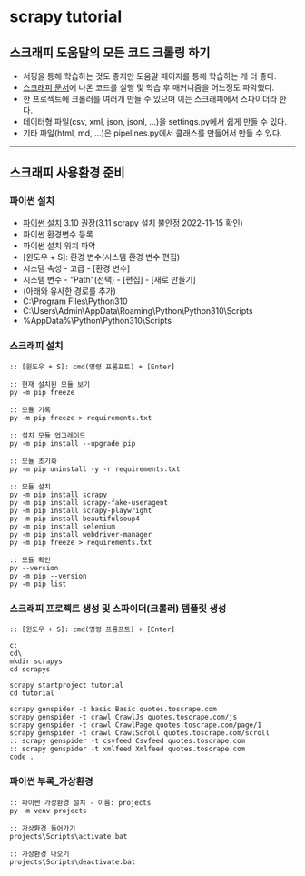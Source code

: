 # scrapy tutorial

## 스크래피 도움말의 모든 코드 크롤링 하기

- 서핑을 통해 학습하는 것도 좋지만 도움말 페이지를 통해 학습하는 게 더 좋다.
- [스크래피 문서](https://docs.scrapy.org/en/latest/index.html)에 나온 코드를 실행 및 학습 후 매커니즘을 어느정도 파악했다.
- 한 프로젝트에 크롤러를 여러개 만들 수 있으며 이는 스크래피에서 스파이더라 한다.
- 데이터형 파일(csv, xml, json, jsonl, ...)을 settings.py에서 쉽게 만들 수 있다.
- 기타 파일(html, md, ...)은 pipelines.py에서 클래스를 만들어서 만들 수 있다.

---

## 스크래피 사용환경 준비

### 파이썬 설치

- [파이썬 설치](https://www.python.org/downloads) 3.10 권장(3.11 scrapy 설치 불안정 2022-11-15 확인)
- 파이썬 환경변수 등록
- 파이썬 설치 위치 파악
- [윈도우 + S]: 환경 변수(시스템 환경 변수 편집)
- 시스템 속성 - 고급 - [환경 변수]
- 시스템 변수 - "Path"(선택) - [편집] - [새로 만들기]
- (아래와 유사한 경로를 추가)
- C:\Program Files\Python310
- C:\Users\Admin\AppData\Roaming\Python\Python310\Scripts
- %AppData%\Python\Python310\Scripts

### 스크래피 설치

```shell
:: [윈도우 + S]: cmd(명령 프롬프트) + [Enter]

:: 현재 설치된 모듈 보기
py -m pip freeze

:: 모듈 기록
py -m pip freeze > requirements.txt

:: 설치 모듈 업그레이드
py -m pip install --upgrade pip

:: 모듈 초기화
py -m pip uninstall -y -r requirements.txt

:: 모듈 설치
py -m pip install scrapy
py -m pip install scrapy-fake-useragent
py -m pip install scrapy-playwright
py -m pip install beautifulsoup4
py -m pip install selenium
py -m pip install webdriver-manager
py -m pip freeze > requirements.txt

:: 모듈 확인
py --version
py -m pip --version
py -m pip list
```

### 스크래피 프로젝트 생성 및 스파이더(크롤러) 템플릿 생성

```shell
:: [윈도우 + S]: cmd(명령 프롬프트) + [Enter]

c:
cd\
mkdir scrapys
cd scrapys

scrapy startproject tutorial
cd tutorial

scrapy genspider -t basic Basic quotes.toscrape.com
scrapy genspider -t crawl CrawlJs quotes.toscrape.com/js
scrapy genspider -t crawl CrawlPage quotes.toscrape.com/page/1
scrapy genspider -t crawl CrawlScroll quotes.toscrape.com/scroll
:: scrapy genspider -t csvfeed Csvfeed quotes.toscrape.com
:: scrapy genspider -t xmlfeed Xmlfeed quotes.toscrape.com
code .
```

### 파이썬 부록_가상환경

```shell
:: 파이썬 가상환경 설치 - 이름: projects
py -m venv projects

:: 가상환경 들어가기
projects\Scripts\activate.bat

:: 가상환경 나오기
projects\Scripts\deactivate.bat
```
